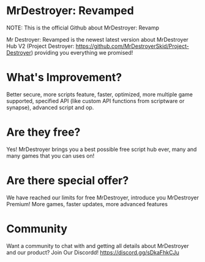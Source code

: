 # MrDestroyer: Revamped
NOTE: This is the official Github about MrDestroyer: Revamp

Mr Destroyer: Revamped is the newest latest version about MrDestroyer Hub V2 (Project Destroyer: https://github.com/MrDestroyerSkid/Project-Destroyer) providing you everything we promised!

# What's Improvement?
Better secure, more scripts feature, faster, optimized, more multiple game supported, specified API (like custom API functions from scriptware or synapse), advanced script and op.
# Are they free?
Yes! MrDestroyer brings you a best possible free script hub ever, many and many games that you can uses on!
# Are there special offer?
We have reached our limits for free MrDestroyer, introduce you MrDestroyer Premium! More games, faster updates, more advanced features
# Community
Want a community to chat with and getting all details about MrDestroyer and our product?
Join Our Discordd! https://discord.gg/sDkaFhkCJu
